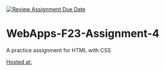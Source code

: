 [![Review Assignment Due Date](https://classroom.github.com/assets/deadline-readme-button-24ddc0f5d75046c5622901739e7c5dd533143b0c8e959d652212380cedb1ea36.svg)](https://classroom.github.com/a/4tKarLeg)
# WebApps-F23-Assignment-4
A practice assignment for HTML with CSS


[Hosted at:](https://44-563-webapps-f23.github.io/44563-webapps-f23-assignment4-Jonah-14/playpart.html)


